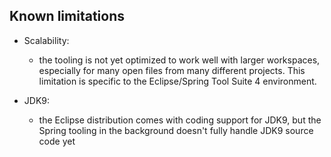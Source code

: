 ## Known limitations

* Scalability:
  * the tooling is not yet optimized to work well with larger workspaces, especially for many open files from many different projects. This limitation is specific to the Eclipse/Spring Tool Suite 4 environment.

* JDK9:
  * the Eclipse distribution comes with coding support for JDK9, but the Spring tooling in the background doesn't fully handle JDK9 source code yet

